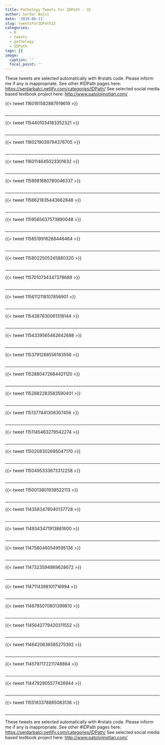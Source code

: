 ```yaml
---
title: Pathology Tweets For IDPath - 32
author: Serdar Balci
date: '2019-08-11'
slug: tweetsForIDPath32
categories:
  - R
  - tweets
  - pathology
  - IDPath
tags: []
image:
  caption: ''
  focal_point: ''
---
```



These tweets are selected automatically with #rstats code. Please inform me if any is inappropriate.
See other #IDPath pages here: https://serdarbalci.netlify.com/categories/IDPath/ 
See selected social media based textbook project here: http://www.patolojinotlari.com/

{{< tweet 1160161582887919619 >}}
<br>
<br>
<hr>
{{< tweet 1154401034183352321 >}}
<br>
<br>
<hr>
{{< tweet 1160219039794376705 >}}
<br>
<br>
<hr>
{{< tweet 1160114645023301632 >}}
<br>
<br>
<hr>
{{< tweet 1158981680780046337 >}}
<br>
<br>
<hr>
{{< tweet 1156621835443662848 >}}
<br>
<br>
<hr>
{{< tweet 1159565637573890048 >}}
<br>
<br>
<hr>
{{< tweet 1158519916288446464 >}}
<br>
<br>
<hr>
{{< tweet 1158022505245880320 >}}
<br>
<br>
<hr>
{{< tweet 1157010734347378689 >}}
<br>
<br>
<hr>
{{< tweet 1156112118107856901 >}}
<br>
<br>
<hr>
{{< tweet 1154387830061318144 >}}
<br>
<br>
<hr>
{{< tweet 1154339565462642688 >}}
<br>
<br>
<hr>
{{< tweet 1153791288556183556 >}}
<br>
<br>
<hr>
{{< tweet 1152880472684421120 >}}
<br>
<br>
<hr>
{{< tweet 1152882283583590401 >}}
<br>
<br>
<hr>
{{< tweet 1151377441308307456 >}}
<br>
<br>
<hr>
{{< tweet 1151145463279542274 >}}
<br>
<br>
<hr>
{{< tweet 1150208302695047170 >}}
<br>
<br>
<hr>
{{< tweet 1150495333673312258 >}}
<br>
<br>
<hr>
{{< tweet 1150013801938522113 >}}
<br>
<br>
<hr>
{{< tweet 1143583478040137728 >}}
<br>
<br>
<hr>
{{< tweet 1149343471913881600 >}}
<br>
<br>
<hr>
{{< tweet 1147560460549595136 >}}
<br>
<br>
<hr>
{{< tweet 1147323594969628672 >}}
<br>
<br>
<hr>
{{< tweet 1147114398101716994 >}}
<br>
<br>
<hr>
{{< tweet 1146785070801399810 >}}
<br>
<br>
<hr>
{{< tweet 1145642779420311552 >}}
<br>
<br>
<hr>
{{< tweet 1146420636585275392 >}}
<br>
<br>
<hr>
{{< tweet 1145797172211748864 >}}
<br>
<br>
<hr>
{{< tweet 1144792905577426944 >}}
<br>
<br>
<hr>
{{< tweet 1155193378885083136 >}}
<br>
<br>
<hr>


These tweets are selected automatically with #rstats code. Please inform me if any is inappropriate.
See other #IDPath pages here: https://serdarbalci.netlify.com/categories/IDPath/ 
See selected social media based textbook project here: http://www.patolojinotlari.com/
